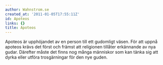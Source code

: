 ```yaml
---
author: Wahnstrom.se
created_at: '2011-01-05T17:55:11Z'
id: Apoteos
links: {}
title: Apoteos
---
```


Apoteos är upphöjandet av en person till ett gudomligt väsen. För att uppnå apoteos krävs det först
och främst att religionen tillåter erkännande av nya gudar. Därefter måste det finns nog många
människor som kan tänka sig att dyrka eller utföra trosgärningar för den nye guden.